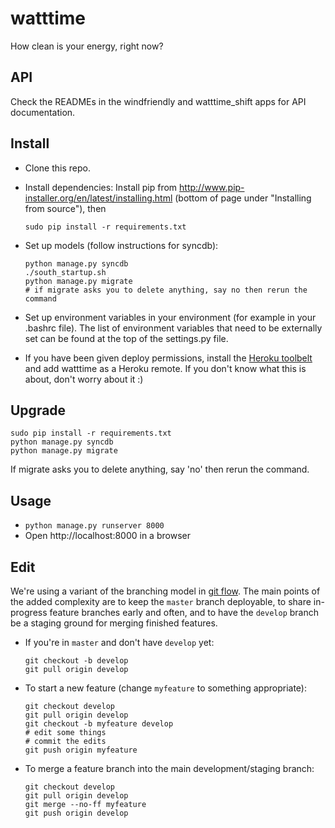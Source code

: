 watttime
========

How clean is your energy, right now?

API
------
Check the READMEs in the windfriendly and watttime_shift apps for API documentation.


Install
-------
* Clone this repo.
* Install dependencies: Install pip from http://www.pip-installer.org/en/latest/installing.html (bottom of page under "Installing from source"), then
    ````
    sudo pip install -r requirements.txt
    ````    

* Set up models (follow instructions for syncdb):
    ````
    python manage.py syncdb
    ./south_startup.sh
    python manage.py migrate
    # if migrate asks you to delete anything, say no then rerun the command
    ````

* Set up environment variables in your environment (for example in your .bashrc file). The list of environment variables that need to be externally set can be found at the top of the settings.py file.
* If you have been given deploy permissions, install the [Heroku toolbelt](https://toolbelt.heroku.com/) and add watttime as a Heroku remote. If you don't know what this is about, don't worry about it :)


Upgrade
---------
````
sudo pip install -r requirements.txt
python manage.py syncdb
python manage.py migrate
````
If migrate asks you to delete anything, say 'no' then rerun the command.


Usage
-------
* ````python manage.py runserver 8000````
* Open http://localhost:8000 in a browser


Edit
-----------
We're using a variant of the branching model in [git flow](http://nvie.com/posts/a-successful-git-branching-model/).
The main points of the added complexity are to keep the <code>master</code> branch deployable,
to share in-progress feature branches early and often,
and to have the <code>develop</code> branch be a staging ground for merging finished features.

* If you're in <code>master</code> and don't have <code>develop</code> yet:
    ````
    git checkout -b develop
    git pull origin develop
    ````

* To start a new feature (change <code>myfeature</code> to something appropriate):
    ````
    git checkout develop
    git pull origin develop
    git checkout -b myfeature develop
    # edit some things
    # commit the edits
    git push origin myfeature
    ````

* To merge a feature branch into the main development/staging branch:
    ````
    git checkout develop
    git pull origin develop
    git merge --no-ff myfeature
    git push origin develop
    ````
